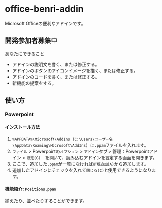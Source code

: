# office-benri-addin
Microsoft Officeの便利なアドインです。

## 開発参加者募集中

あなたにできること

- アドインの説明文を書く、または修正する。
- アドインのボタンのアイコンイメージを描く、または修正する。
- アドインのコードを書く、または修正する。
- 新機能の提案をする。

## 使い方

### Powerpoint

#### インストール方法

1. `%APPDATA%\Microsoft\AddIns`（`C:\Users\ユーザー名\AppData\Roaming\Microsoft\AddIns`）に`.ppam`ファイルを入れます。
2. `ファイル` > Powerpointの`オプション` > `アドイン`タブ > 管理：Powerpointアドイン > `設定(G)`　を開いて、読み込むアドインを設定する画面を開きます。
3. ここで、追加した`.ppam`が一覧になければ`新規追加(A)`から追加します。
4. 追加したアドインにチェックを入れて`閉じる(C)`と使用できるようになります。

#### 機能紹介: `Positions.ppam`

揃えたり、並べたりすることができます。
